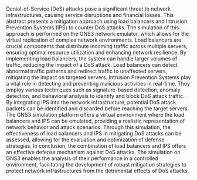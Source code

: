 #
Denial-of-Service (DoS) attacks pose a significant threat to network infrastructures, causing service disruptions and financial losses. This abstract presents a mitigation approach using load balancers and Intrusion Prevention Systems (IPS) to counter DoS attacks. The simulation of this approach is performed on the GNS3 network emulator, which allows for the virtual replication of complex network environments.
Load balancers are crucial components that distribute incoming traffic across multiple servers, ensuring optimal resource utilization and enhancing network resilience. By implementing load balancers, the system can handle larger volumes of traffic, reducing the impact of a DoS attack. Load balancers can detect abnormal traffic patterns and redirect traffic to unaffected servers, mitigating the impact on targeted servers.
Intrusion Prevention Systems play a vital role in detecting and preventing malicious activities in real-time. They employ various techniques such as signature-based detection, anomaly detection, and behavioral analysis to identify and block DoS attack traffic. By integrating IPS into the network infrastructure, potential DoS attack packets can be identified and discarded before reaching the target servers.
The GNS3 simulation platform offers a virtual environment where the load balancers and IPS can be emulated, providing a realistic representation of network behavior and attack scenarios. Through this simulation, the effectiveness of load balancers and IPS in mitigating DoS attacks can be assessed, allowing for the evaluation and optimization of defense strategies.
In conclusion, the combination of load balancers and IPS offers an effective defense mechanism against DoS attacks. The simulation on GNS3 enables the analysis of their performance in a controlled environment, facilitating the development of robust mitigation strategies to protect network infrastructures from the detrimental effects of DoS attacks.
